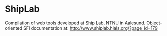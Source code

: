 # ShipLab

Compilation of web tools developed at Ship Lab, NTNU in Aalesund.
Object-oriented SFI documentation at:
  http://www.shiplab.hials.org/?page_id=179
